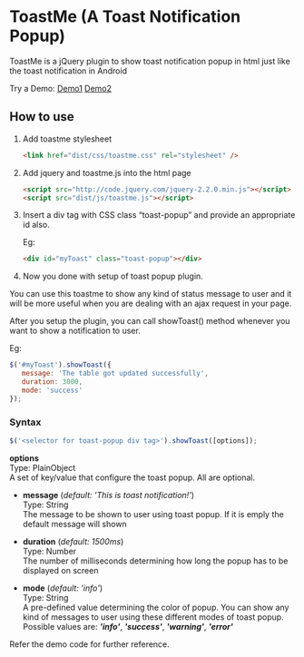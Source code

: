 # ToastMe (A Toast Notification Popup)
ToastMe is a jQuery plugin to show toast notification popup in html just like the toast notification in Android 

Try a Demo:
[Demo1](https://rawgit.com/npnm/ToastMe/master/examples/toast-popup-demo.html)
[Demo2](https://rawgit.com/npnm/ToastMe/master/examples/toast-popup-demo2.html)

## How to use

1. Add toastme stylesheet
   
      ```HTML
      <link href="dist/css/toastme.css" rel="stylesheet" />
      ```
   
2. Add jquery and toastme.js into the html page

      ```HTML
      <script src="http://code.jquery.com/jquery-2.2.0.min.js"></script>
      <script src="dist/js/toastme.js"></script>
      ```
      
3. Insert a div tag with CSS class “toast-popup” and provide an appropriate id also.

   Eg:
      ```HTML
      <div id="myToast" class="toast-popup"></div>
      ```
4.	Now you done with setup of toast popup plugin.

   You can use this toastme to show any kind of status message to user and it will be more useful when you are dealing with an ajax request in your page.

   After you setup the plugin, you can call showToast() method whenever you want to show a notification to user. 
   
   Eg:
```javascript
$('#myToast').showToast({
   message: 'The table got updated successfully',
   duration: 3000,
   mode: 'success'
});
```
   ### Syntax
   
```javascript
$('<selector for toast-popup div tag>').showToast([options]);
```
      
**options**  
   	Type: PlainObject  
   	A set of key/value that configure the toast popup. All are optional.  
   	  
* **message** (*default: 'This is toast notification!'*)  
	Type: String  
	The message to be shown to user using toast popup. If it is emply the default message will shown  

* **duration** (*default: 1500ms*)  
	Type: Number  
	The number of milliseconds determining how long the popup has to be displayed on screen  

* **mode** (*default: 'info'*)  
	Type: String  
	A pre-defined value determining the color of popup. You can show any kind of messages to user using these different modes of 
	toast popup.  
	Possible values are: __*'info'*__, __*'success'*__, __*'warning'*__, __*'error'*__   
  

Refer the demo code for further reference.

